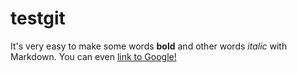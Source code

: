 # testgit
It's very easy to make some words **bold** and other words *italic* with Markdown. You can even [link to Google!](http://google.com)
